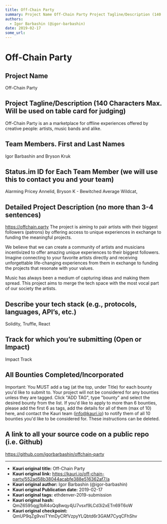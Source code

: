 ```yaml
---
title: Off-Chain Party 
summary: Project Name Off-Chain Party Project Tagline/Description (140 Characters Max. Will be used on table card for judging) Off-Chain Party is an a marketplace for offline experiences offered by creative people- artists, music bands and alike. Team Members. First and Last Names Igor Barbashin and Bryson Kruk Status.im ID for Each Team Member (we will use this to contact you and your team) Alarming Pricey Annelid, Bryson K - Bewitched Average Wildcat, Detailed Project Description (no more than 3-4 sent
authors:
  - Igor Barbashin (@igor-barbashin)
date: 2019-02-17
some_url: 
---
```


# Off-Chain Party 


## Project Name
Off-Chain Party

## Project Tagline/Description (140 Characters Max. Will be used on table card for judging)
Off-Chain Party is an a marketplace for offline experiences offered by creative people: artists, music bands and alike.


## Team Members. First and Last Names
Igor Barbashin and Bryson Kruk

## Status.im ID for Each Team Member (we will use this to contact you and your team)
Alarming Pricey Annelid, Bryson K - Bewitched Average Wildcat,

## Detailed Project Description (no more than 3-4 sentences)
https://offchain.party
The project is aiming to pair artists with their biggest followers (patrons) by offering access to unique experiences in exchange to funding the meaningful projects.

We believe that we can create a community of artists and musicians incentivized to offer amazing unique experiences to their biggest followers. Imagine connecting to your favorite artists directly and receiving unforgettable life-changing experiences from them in exchange to funding the projects that resonate with your values.

Music has always been a medium of capturing ideas and making them spread. This project aims to merge the tech space with the most vocal part of our society the artists.

## Describe your tech stack (e.g., protocols, languages, API’s, etc.)
Solidity, Truffle, React

## Track for which you’re submitting (Open or Impact)
Impact Track

## All Bounties Completed/Incorporated

Important: You MUST add a tag (at the top, under Title) for each bounty you'd like to submit to. Your project will not be considered for any bounties unless they are tagged. Click "ADD TAG", type  "bounty" and select the desired bounty from the list. If you'd like to apply to more than 6 bounties, please add the first 6 as tags, add the details for all of them (max of 10) here, and contact the Kauri team (info@kauri.io) to notify them of all 10 bounties you'd like to be considered for. These instructions can be deleted.

## A link to all your source code on a public repo (i.e. Github)
https://github.com/igorbarbashin/offchain-party






---

- **Kauri original title:** Off-Chain Party 
- **Kauri original link:** https://kauri.io/off-chain-party/552ad58b38044acabfe388e516362af7/a
- **Kauri original author:** Igor Barbashin (@igor-barbashin)
- **Kauri original Publication date:** 2019-02-17
- **Kauri original tags:** ethdenver-2019-submission
- **Kauri original hash:** QmZ6595qgj1bR4oQq8wqy4jU7vsxf9LCd3i2xETn69T6oW
- **Kauri original checkpoint:** QmUP9qZg9vxiTYmDyCRfVzpyYLQbtd6r3GAM7CyqCFhShv



